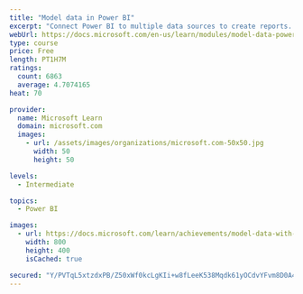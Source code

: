 ```yaml
---
title: "Model data in Power BI"
excerpt: "Connect Power BI to multiple data sources to create reports. Define the relationship between your data sources."
webUrl: https://docs.microsoft.com/en-us/learn/modules/model-data-power-bi/
type: course
price: Free
length: PT1H7M
ratings:
  count: 6863
  average: 4.7074165
heat: 70

provider:
  name: Microsoft Learn
  domain: microsoft.com
  images:
    - url: /assets/images/organizations/microsoft.com-50x50.jpg
      width: 50
      height: 50

levels:
  - Intermediate

topics:
  - Power BI

images:
  - url: https://docs.microsoft.com/learn/achievements/model-data-with-power-bi-desktop-social.png
    width: 800
    height: 400
    isCached: true

secured: "Y/PVTqL5xtzdxPB/Z50xWf0kcLgKIi+w8fLeeK538Mqdk61yOCdvYFvm8D0A41Gp9NkD5ffVvz1OKc6HIDfSGowPJzC4+zbSKlBQhiBpJGxGjtheRYf3/MRjEO4jk4ezjUYJ7lb5ZoRFPrL0jvETNT5vBqN6HL5zNkyq6aXvj0LUNAgZyjVvtZbs7lmRIJ6+fBK8d0nERUSww1B6m/6f00zlBpzSdvzdbdGCOznX6RX8VWtC1vgfWmsAH69O27jTatn5gjjHuR0fkgudlStDtRy3eRviiFTDYo20nsXRB8Cm+26gPm6msk3V9d3HOU/Fw/lkMY6v1xRHi8ITu3Dr/jobR0F1+7gszRHT5Yt2hYa/aEZHuoggtwkKpoYO8zhxltQ1l1kI6Nru+YosNP9wkv5k+geklQ/Zwh8qjGioJ2s=;I4cYAQJK9Mkrnq5swp/5sg=="
---
```


